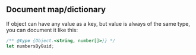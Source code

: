 ## Document map/dictionary
If object can have any value as a key, but value is always of the same type, you can document it like this:

```js
/** @type {Object.<string, number[]>}} */
let numbersByGuid;
```
